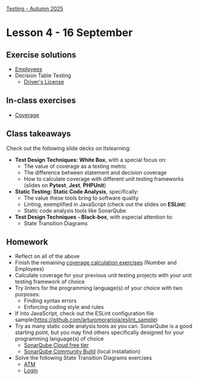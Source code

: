 [Testing - Autumn 2025](https://github.com/arturomorarioja-kea/SD_Testing_E25/blob/main/README.md)

# Lesson 4 - 16 September

[    -> SonarQube free tier: https://www.sonarsource.com/blog/the-new-sonarqube-free-tier-is-here]: #
[    -> SonarQube Community Build (local): https://www.sonarsource.com/open-source-editions/sonarqube-community-edition]: #
[-> State Transition Testing slides]: #
[  -> Show the Checkout example (maybe as a class exercise, though it is big)]: #

## Exercise solutions
- [Employees](https://github.com/arturomorarioja-ek/SD_Testing_E25/blob/main/Lesson03/01%20Employees.md) 
- Decision Table Testing
  - [Driver's License](https://github.com/arturomorarioja-ek/SD_Testing_E25/blob/main/Lesson02/08%20EP%20BV%20DT%20Driver's%20license.md)
    
[  - Airline(https://github.com/arturomorarioja-ek/SD_Testing_E25/blob/main/Lesson02/09%20DT%20Airline.md)]: #

## In-class exercises
- [Coverage](https://github.com/arturomorarioja-ek/SD_Testing_E25/blob/main/Lesson04/01%20Coverage.md)

[- State Transition Testing: Checkout(https://github.com/arturomorarioja-ek/SD_Testing_E25/blob/main/Lesson03/02%20ST%20Checkout.md)]: #

## Class takeaways
Check out the following slide decks on Itslearning:
- **Test Design Techniques: White Box**, with a special focus on:
  - The value of coverage as a testing metric
  - The difference between statement and decision coverage
  - How to calculate coverage with different unit testing frameworks (slides on **Pytest**, **Jest**, **PHPUnit**) 
- **Static Testing: Static Code Analysis**, specifically:
  - The value these tools bring to software quality
  - Linting, exemplified in JavaScript (check out the slides on **ESLint**)
  - Static code analysis tools like SonarQube
- **Test Design Techniques - Black-box**, with especial attention to:
  - State Transition Diagrams

## Homework
- Reflect on all of the above
- Finish the remaining [coverage calculation exercises](https://github.com/arturomorarioja-ek/SD_Testing_E25/edit/main/Lesson04/01%20Coverage.md) (Number and Employees)
- Calculate coverage for your previous unit testing projects with your unit testing framework of choice
- Try linters for the programming language(s) of your choice with two purposes:
  - Finding syntax errors
  - Enforcing coding style and rules
- If into JavaScript, check out the ESLint configuration file sample(https://github.com/arturomorarioja/eslint_sample)
- Try as many static code analysis tools as you can. SonarQube is a good starting point, but you may find others specifically designed for your programming language(s) of choice
  - [SonarQube Cloud free tier](https://www.sonarsource.com/blog/the-new-sonarqube-free-tier-is-here)  
  - [SonarQube Community Build](https://www.sonarsource.com/open-source-editions/sonarqube-community-edition) (local installation)
- Solve the following State Transition Diagrams exercises
  - [ATM](https://github.com/arturomorarioja-ek/SD_Testing_E25/blob/main/Lesson03/03%20ST%20ATM.md)
  - [Login](https://github.com/arturomorarioja-ek/SD_Testing_E25/blob/main/Lesson03/04%20ST%20Login)
